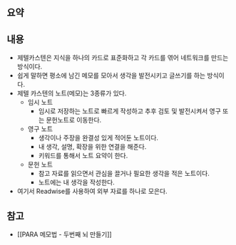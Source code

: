 ## 요약

## 내용
- 제텔카스텐은 지식을 하나의 카드로 표준화하고 각 카드를 엮어 네트워크를 만드는 방식이다.
- 쉽게 말하면 평소에 남긴 메모를 모아서 생각을 발전시키고 글쓰기를 하는 방식이다.
- 제텔 카스텐의 노트(메모)는 3종류가 있다.
	- 임시 노트
		- 임시로 저장하는 노트로 빠르게 작성하고 추후 검토 및 발전시켜서 영구 또는 문헌노트로 이동한다.
	- 영구 노트
		- 생각이나 주장을 완결성 있게 적어둔 노트이다.
		- 내 생각, 설명, 확장을 위한 연결을 해준다.
		- 키워드를 통해서 노트 요약이 한다.
	- 문헌 노트
		- 참고 자료를 읽으면서 관심을 끌거나 필요한 생각을 적은 노트이다.
		- 노트에는 내 생각을 작성한다.
- 여기서 Readwise를 사용하여 외부 자료를 하나로 모은다.
## 참고
- [[PARA 메모법 - 두번째 뇌 만들기]]